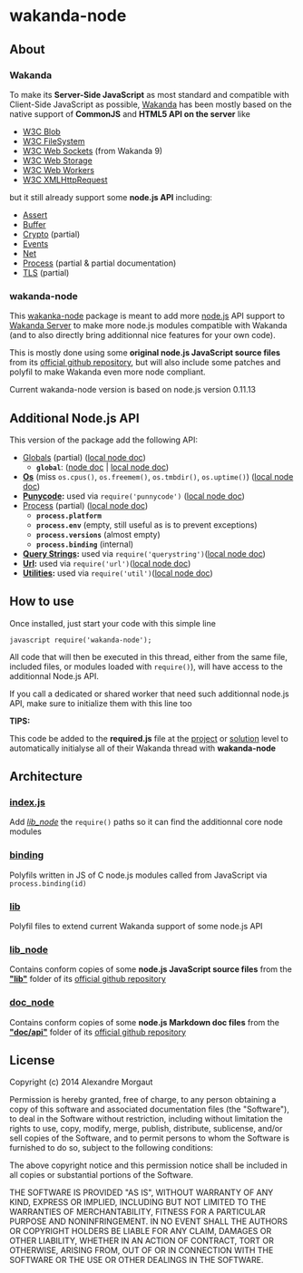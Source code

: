 # wakanda-node


## About

### Wakanda

To make its **Server-Side JavaScript** as most standard and compatible with Client-Side JavaScript as possible, [Wakanda](http://wakanda.org) has been mostly based on the native support of **CommonJS** and **HTML5 API on the server** like

* [W3C Blob](http://doc.wakanda.org/BLOB/BLOB.100-866245.en.html)
* [W3C FileSystem](http://doc.wakanda.org/Files-and-Folders/Files-and-Folders.100-588941.en.html)
* [W3C Web Sockets](http://doc.wakanda.org/WebSocket-Client/WebSocket-Client.100-1038292.en.html) (from Wakanda 9)
* [W3C Web Storage](http://doc.wakanda.org/Storage/Storage.100-941570.en.html)
* [W3C Web Workers](http://doc.wakanda.org/Web-Workers/Web-Workers.100-688487.en.html)
* [W3C XMLHttpRequest](http://doc.wakanda.org/XMLHttpRequest/XMLHttpRequest.100-867248.en.html)

but it still already support some **node.js API** including:

* [Assert](http://doc.wakanda.org/Unit-Testing/Unit-Testing.100-1019075.en.html)
* [Buffer](http://doc.wakanda.org/Buffer/Buffer.100-805374.en.html)
* [Crypto](http://doc.wakanda.org/Crypto/Crypto.100-1052580.en.html) (partial)
* [Events](http://doc.wakanda.org/Events/Events.100-967582.en.html)
* [Net](http://doc.wakanda.org/Net/Net.100-967781.en.html)
* [Process](http://doc.wakanda.org/Global-Application/Application/process.303-933138.en.html) (partial & partial documentation)
* [TLS](http://doc.wakanda.org/TLS-SSL/TLS-SSL.100-967962.en.html) (partial)

### wakanda-node

This [wakanka-node](https://github.com/AMorgaut/wakanda-node) package is meant to add more [node.js](http://nodejs.org) API support to [Wakanda Server](http://wakanda.org) to make more node.js modules compatible with Wakanda (and to also directly bring additionnal nice features for your own code).

This is mostly done using some **original node.js JavaScript source files** from its [official github repository](https://github.com/joyent/node/), but will also include some patches and polyfil to make Wakanda even more node compliant.

Current wakanda-node version is based on node.js version 0.11.13

## Additional Node.js API


This version of the package add the following API:

* [Globals](http://nodejs.org/api/globals.html) (partial) ([local node doc](./doc_node/globals.markdown))
	* **`global`**: ([node doc](http://nodejs.org/api/globals.html#globals_global) | [local node doc](./doc_node/globals.markdown#global))
* **[Os](http://nodejs.org/api/os.html)** (miss `os.cpus()`, `os.freemem()`, `os.tmbdir()`, `os.uptime()`) ([local node doc](./doc_node/os.markdown))
* **[Punycode](http://nodejs.org/api/punycode.html):** used via `require('punnycode')` ([local node doc](./doc_node/punycode.markdown))
* [Process](http://nodejs.org/api/process.html) (partial) ([local node doc](./doc_node/process.markdown))
	* **`process.platform`**
	* **`process.env`** (empty, still useful as is to prevent exceptions)
	* **`process.versions`** (almost empty)
	* **`process.binding`** (internal)
* **[Query Strings](http://nodejs.org/api/querystring.html):** used via `require('querystring')`([local node doc](./doc_node/querystring.markdown))
* **[Url](http://nodejs.org/api/url.html):** used via `require('url')`([local node doc](./doc_node/url.markdown))
* **[Utilities](http://nodejs.org/api/util.html):** used via `require('util')`([local node doc](./doc_node/util.markdown))

## How to use

Once installed, just start your code with this simple line

`javascript
require('wakanda-node');
`

All code that will then be executed in this thread, either from the same file, included files, or modules loaded with `require()`), will have access to the additionnal Node.js API. 

If you call a dedicated or shared worker that need such additionnal node.js API, make sure to initialize them with this line too

__TIPS:__ 

This code be added to the **required.js** file at the [project](http://doc.wakanda.org/Architecture-of-Wakanda-Applications/Project.200-1022680.en.html#1022932) or [solution](http://doc.wakanda.org/Architecture-of-Wakanda-Applications/Solution.200-1022674.en.html#1022744) level to automatically initialyse all of their Wakanda thread with **wakanda-node**


## Architecture

### [index.js](./index.js)

Add *[lib_node](./lib_node)* the `require()` paths so it can find the additionnal core node modules

### [binding](./binding)

Polyfils written in JS of C node.js modules called from JavaScript via `process.binding(id)`

### [lib](./lib)

Polyfil files to extend current Wakanda support of some node.js API

### [lib_node](./lib_node)

Contains conform copies of some **node.js JavaScript source files** from the [**"lib"**](https://github.com/joyent/node/tree/master/lib) folder of its [official github repository](https://github.com/joyent/node/) 

### [doc_node](./doc_node)

Contains conform copies of some **node.js Markdown doc files** from the [**"doc/api"**](https://github.com/joyent/node/tree/master/doc/api) folder of its [official github repository](https://github.com/joyent/node/) 

## License

Copyright (c) 2014 Alexandre Morgaut

Permission is hereby granted, free of charge, to any person obtaining a copy of this software and associated documentation files (the "Software"), to deal in the Software without restriction, including without limitation the rights to use, copy, modify, merge, publish, distribute, sublicense, and/or sell copies of the Software, and to permit persons to whom the Software is furnished to do so, subject to the following conditions:

The above copyright notice and this permission notice shall be included in all copies or substantial portions of the Software.

THE SOFTWARE IS PROVIDED "AS IS", WITHOUT WARRANTY OF ANY KIND, EXPRESS OR IMPLIED, INCLUDING BUT NOT LIMITED TO THE WARRANTIES OF MERCHANTABILITY, FITNESS FOR A PARTICULAR PURPOSE AND NONINFRINGEMENT. IN NO EVENT SHALL THE AUTHORS OR COPYRIGHT HOLDERS BE LIABLE FOR ANY CLAIM, DAMAGES OR OTHER LIABILITY, WHETHER IN AN ACTION OF CONTRACT, TORT OR OTHERWISE, ARISING FROM, OUT OF OR IN CONNECTION WITH THE SOFTWARE OR THE USE OR OTHER DEALINGS IN THE SOFTWARE.